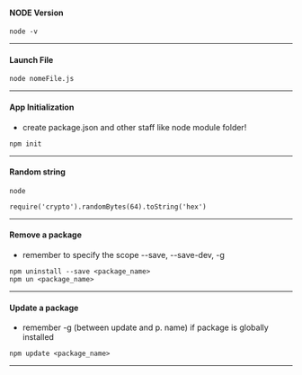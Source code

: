 #### NODE Version
```console
node -v
```
---
#### Launch File
```console
node nomeFile.js
```
---
#### App Initialization
- create package.json and other staff like node module folder!
```console
npm init
```
---
#### Random string
```console
node
```
```console
require('crypto').randomBytes(64).toString('hex')
```
---
#### Remove a package
- remember to specify the scope --save, --save-dev, -g 
```console
npm uninstall --save <package_name> 
npm un <package_name>
```
---
#### Update a package
- remember  -g  (between update and p. name) if package is globally installed
```console
npm update <package_name> 
```
---